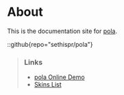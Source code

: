 # About
This is the documentation site for [pola](https://github.com/sethispr/pola).

::github{repo="sethispr/pola"}

> ### Links
> - [pola Online Demo](https://sethispr.github.io/pola)
> - [Skins List](https://github.com/Sethispr/pola/blob/main/.github/SKIN.md)
